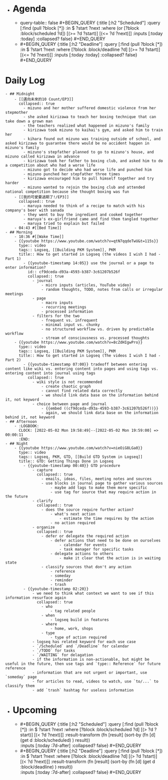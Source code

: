 - # Agenda
	- query-table:: false
	  #+BEGIN_QUERY
	  {:title [:h2 "Scheduled"]
	    :query [:find (pull ?block [*])
	            :in $ ?start ?next
	            :where
	            (or
	              [?block :block/scheduled ?d])
	            [(>= ?d ?start)]
	            [(<= ?d ?next)]]
	  :inputs [:today :today]
	    :collapsed? false}
	  #+END_QUERY
	- #+BEGIN_QUERY
	  {:title [:h2 "Deadline"]
	    :query [:find (pull ?block [*])
	            :in $ ?start ?next
	            :where
	              [?block :block/deadline ?d]
	            [(>= ?d ?start)]
	            [(<= ?d ?next)]]
	    :inputs [:today :today]
	    :collapsed? false}
	  #+END_QUERY
# Daily Log
	- ## Midnight
		- [[邁向未來的10 Count/EP3]]
		  collapsed:: true
			- mizuno and her mother suffered domestic violence from her stepmother
			- she asked kirizawa to teach her boxing technique that can take down a grown man
			- the teachers realized what happened in mizuno's family
			- kirizawa took mizuno to kaihai's gym, and asked him to train her
			- kihara found out mizuno was training outside of school, and asked kirizawa to guarantee there would be no accident happen in mizuno's family
			- mizuno's stepfather planned to go to mizuno's house, and mizuno called kirizawa in advance
			- kirizawa took her father to boxing club, and asked him to do a competition about who had a worse life
			- mizuno got to decide who had worse life and punched him
			- mizuno punched her stepfather three times
			- kirizawa encouraged him to pull himself together and try harder
			- mizuno wanted to rejoin the boxing club and attended national competition because she thought boxing was fun
		- [[我的可愛要過期了!/EP3]]
		  collapsed:: true
			- maruya needed to think of a recipe to match with his company's beer with sanada
			- they went to buy the ingredient and cooked together
			- maruya's ex-girlfriend came and find them tangled together
			- maruya tried to explain but failed
		- 04:43 #[[Bed Time]]
	- ## Morning
		- 10:36 #[[Wake Time]]
		- {{youtube https://www.youtube.com/watch?v=qtN7qqdeTwU&t=115s}} 
		  type:: video
		  tags:: Logseq, [[Building PKM System]], PKM
		  title:: How to get started in Logseq (the videos I wish I had - Part 1)
			- {{youtube-timestamp 14:05}} use the journal or a page to enter information?
			  id:: cf9dceda-d93a-4593-b387-3c61207b526f
			  collapsed:: true
				- journal
					- micro inputs (articles, YouTube video)
					- random thoughts, TODO, notes from calls or irregular meetings
				- page
					- macro inputs
					- recurring meetings
					- processed information
				- filters for the two
					- frequent vs. infrequent
					- minimal input vs. chunky
					- no structured workflow vs. driven by predictable workflow
					- stream of consciousness vs. processed thoughts
		- {{youtube https://www.youtube.com/watch?v=8cZdHIgwPro}} 
		  type:: video
		  tags:: Logseq, [[Building PKM System]], PKM
		  title:: How to get started in Logseq (The videos I wish I had - Part 2)
			- {{youtube-timestamp 07:00}} tradeoff between entering content like wiki vs. entering content into pages and using tags vs. entering content into journal using tags
			  collapsed:: true
				- wiki style is not recommended
					- create chaotic graph
					- cannot find related data correctly
					- we should link data base on the information behind it, not keyword
				- choice between page and journal
					- {{embed ((cf9dceda-d93a-4593-b387-3c61207b526f))}}
					- again, we should link data base on the information behind it, not keyword
	- ## Afternoon
		- :LOGBOOK:
		  CLOCK: [2022-05-02 Mon 19:58:49]--[2022-05-02 Mon 19:59:00] =>  00:00:11
		  :END:
	- ## Night
		- {{youtube https://www.youtube.com/watch?v=nieOiG8LGa0}} 
		  type:: video
		  tags:: Logseq, PKM, GTD, [[Build GTD System in Logseq]]
		  title:: GTD: Getting Things Done in Logseq
			- {{youtube-timestamp 00:40}} GTD procedure
				- capture
				  collapsed:: true
					- emails, ideas, files, meeting notes and sources
					- use blocks in journal page to gather various sources
						- maybe add tags to make them more specific
						- use tag for source that may require action in the future
				- clarify
				  collapsed:: true
					- does the source require further action?
						- what's next action
							- estimate the time requires by the action
						- no action required
				- organize
				  collapsed:: true
					- defer or delegate the required action
						- defer actions that need to be done on ourselves
							- calendar for events
							- task manager for specific tasks
						- delegate actions to others
							- make it clear that the action is in waiting state
					- classify sources that don't any action
						- reference
						- someday
						- reminder
						- trash
			- {{youtube-timestamp 02:20}}
				- we need to think what context we want to see if this information resurface again
				  collapsed:: true
					- who
						- tag related people
					- when
						- logseq build in features
					- where
						- home, work, shops
					- type
						- type of action required
				- logseq has related keyword for each use case
				- `/Scheduled` and `/Deadline` for calendar
				- `/TODO` for tasks
				- `/WAITING` for delagation
				- if the information is non-actionable, but might be useful in the future, then use tags and `type:: Reference` for future reference
				- information that are not urgent or important, use `someday` page
				- for articles to read, videos to watch, use `to/...` to classify them
				- add `trash` hashtag for useless information
- # Upcoming
	- #+BEGIN_QUERY
	  {:title [:h2 "Scheduled"]
	    :query [:find (pull ?block [*])
	            :in $ ?start ?next
	            :where
	              [?block :block/scheduled ?d]
	            [(> ?d ?start)]
	            [(< ?d ?next)]]
	  :result-transform (fn [result]
	                          (sort-by (fn [d]
	                                     (get d :block/scheduled) ) result))    
	  :inputs [:today :7d-after]
	    :collapsed? false}
	  #+END_QUERY
	- #+BEGIN_QUERY
	  {:title [:h2 "Deadline"]
	    :query [:find (pull ?block [*])
	            :in $ ?start ?next
	            :where
	              [?block :block/deadline ?d]
	            [(> ?d ?start)]
	            [(< ?d ?next)]]
	  :result-transform (fn [result]
	                          (sort-by (fn [d]
	                                     (get d :block/deadline) ) result))    
	  :inputs [:today :7d-after]
	    :collapsed? false}
	  #+END_QUERY